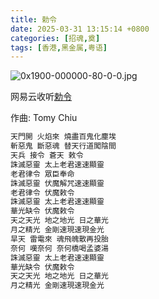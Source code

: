 ```yaml
---
title: 勅令
date: 2025-03-31 13:15:14 +0800
categories: [招魂,奠]
tags: [香港,黑金属,粤语]
---
```


![0x1900-000000-80-0-0.jpg](https://b2.235421.xyz/pic/2025/03/c34e11d81c2795806d861f1ac7becf72.jpg)

网易云收听[勅令](https://music.163.com/song?id=1463741490&userid=1623945853)

作曲: Tomy Chiu

```txt
天門開 火焰來 燒盡百鬼化塵埃
斬惡鬼 斷惡魂 替天行道闖陰間
天兵 接令 蒼天 敕令
誅滅惡靈 太上老君速速顯靈
老君律令 眾臣奉命
誅滅惡靈 伏魔解咒速速顯靈
老君律令 伏魔敕令
誅滅惡靈 太上老君速速顯靈
華光缺令 伏魔敕令
天之天光 地之地光 日之華光
月之精光 金剛速現速現金光
旱天 雷電來 魂飛魄散再投胎
奈何 嘆奈何 奈何橋喝孟婆湯
誅滅惡靈 太上老君速速顯靈
華光缺令 伏魔敕令
天之天光 地之地光 日之華光
月之精光 金剛速現速現金光
```